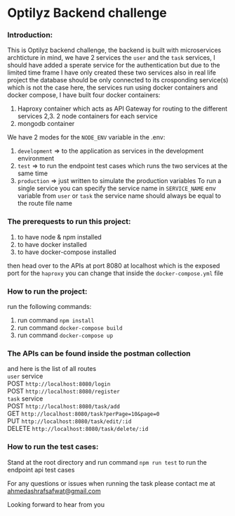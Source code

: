 # Optilyz Backend challenge


### Introduction:

This is Optilyz backend challenge, the backend is built with microservices archticture in mind, we have 2 services the `user` and the `task` services, I should have added a sperate service for the authentication but due to the limited time frame I have only created these two services also in real life project the database should be only connected to its crosponding service(s) which is not the case here, the services run using docker containers and docker compose, I have built four docker containers:
1. Haproxy container which acts as API Gateway for routing to the different services
2,3. 2 node containers for each service
4. mongodb container

We have 2 modes for the `NODE_ENV` variable in the .env:
1. `development` => to the application as services in the development environment
2. `test` => to run the endpoint test cases which runs the two services at the same time
3. `production` => just written to simulate the production variables
To run a single service you can specify the service name in `SERVICE_NAME` env variable from `user` or `task`
the service name should always be equal to the route file name

### The prerequests to run this project:

   1. to have node & npm installed 
   2. to have docker installed 
   3. to have docker-compose installed

then head over to the APIs at port 8080 at localhost which is the exposed port for the `haproxy` you can change that inside the `docker-compose.yml` file

### How to run the project:

 run the following commands:

   1. run command `npm install`
   2. run command `docker-compose build`
   3. run command `docker-compose up`


### The APIs can be found inside the postman collection

   and here is the list of all routes <br />
`user` service  <br />
   POST   `http://localhost:8080/login` <br />
   POST   `http://localhost:8080/register` <br />
`task` service   <br />
   POST   `http://localhost:8080/task/add` <br />
   GET    `http://localhost:8080/task?perPage=10&page=0` <br />
   PUT    `http://localhost:8080/task/edit/:id` <br />
   DELETE `http://localhost:8080/task/delete/:id` <br />



### How to run the test cases:

Stand at the root directory and run command `npm run test` to run the endpoint api test cases 


For any questions or issues when running the task please contact me at ahmedashrafsafwat@gmail.com

Looking forward to hear from you